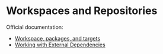 # Workspaces and Repositories

Official documentation:

* [Workspace, packages, and targets](https://docs.bazel.build/versions/master/build-ref.html#workspace)
* [Working with External Dependencies](https://docs.bazel.build/versions/master/external.html)